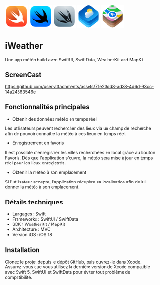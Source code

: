 <a href="https://developer.apple.com/swift/"> 
  <img src="https://raw.githubusercontent.com/CardinalJV/CardinalJV/main/assets/logo-swift/swift-96x96_2x.png" alt="Logo Swift" title="Swift" width="75" height="75"/></a>
<a href="https://developer.apple.com/xcode/swiftui/"> 
  <img src="https://raw.githubusercontent.com/CardinalJV/CardinalJV/main/assets/logo-swift/swiftui-96x96_2x.png" alt="Logo SwiftUI" title="SwiftUI" width="75" height="75"/></a>
<a href="https://developer.apple.com/xcode/swiftdata/">
  <img src="https://raw.githubusercontent.com/CardinalJV/CardinalJV/main/assets/logo-swift/swiftdata-96x96_2x.png" alt="Logo SwiftData" title="SwiftData" width="75" height="75"/></a>
<a href="https://developer.apple.com/weatherkit/">
  <img src="https://raw.githubusercontent.com/CardinalJV/CardinalJV/main/assets/logo-swift/weatherkit-96x96_2x.png" alt="Logo WeatherKit" title="WeatherKit" width="75" height="75"/></a>
<a href="https://developer.apple.com/documentation/mapkit/">
  <img src="https://raw.githubusercontent.com/CardinalJV/CardinalJV/main/assets/logo-swift/mapkit-96x96_2x.png" alt="Logo MapKit" title="MapKit" width="75" height="75"/></a>

# iWeather

Une app météo build avec SwiftUI, SwiftData, WeatherKit and MapKit.

## ScreenCast

https://github.com/user-attachments/assets/71e23dd8-ad38-4d6d-93cc-14a24363546e

## Fonctionnalités principales 

- Obtenir des données météo en temps réel
  
Les utilisateurs peuvent rechercher des lieux via un champ de recherche afin de pouvoir connaître la météo à ces lieux en temps réel.

- Enregistrement en favoris
  
Il est possible d'enregistrer les villes recherchées en local grâce au bouton Favoris. Dès que l'application s'ouvre, la météo sera mise à jour en temps réel pour les lieux enregistrés.

- Obtenir la météo à son emplacement
  
Si l'utilisateur accepte, l'application récupère sa localisation afin de lui donner la météo à son emplacement.

## Détails techniques

- Langages : Swift
- Frameworks : SwiftUI / SwiftData
- SDK : WeatherKit / MapKit
- Architecture : MVC
- Version iOS : iOS 18

## Installation 

Clonez le projet depuis le dépôt GitHub, puis ouvrez-le dans Xcode. Assurez-vous que vous utilisez la dernière version de Xcode compatible avec Swift 5, SwiftUI et SwiftData pour éviter tout problème de compatibilité.
